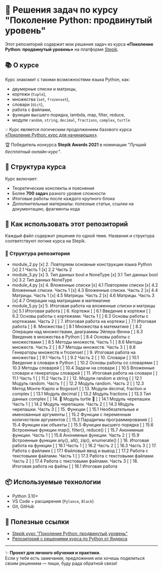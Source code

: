 # 🐍 Решения задач по курсу "Поколение Python: продвинутый уровень"

Этот репозиторий содержит мои решения задач из курса **«Поколение Python: продвинутый уровень»** на платформе [Stepik](https://stepik.org/course/68343/syllabus).

## 📚 О курсе

Курс знакомит с такими возможностями языка Python, как:

- двумерные списки и матрицы,
- кортежи (`tuple`),
- множества (`set`, `frozenset`),
- словари (`dict`),
- работа с файлами,
- функции высшего порядка, lambda, map, filter, reduce,
- модули `random`, `string`, `decimal`, `fractions`, `complex`, `turtle`

💡 Курс является логическим продолжением базового курса [«Поколение Python: курс для начинающих»](https://stepik.org/course/58852/).

🏆 Победитель конкурса **Stepik Awards 2021** в номинации *"Лучший бесплатный онлайн-курс"*.

## 🧠 Структура курса

Курс включает:

- Теоретические конспекты и пояснения
- Более **700 задач** разного уровня сложности
- Итоговые работы после каждого крупного блока
- Дополнительные материалы: полезные статьи, ссылки на документацию, фрагменты кода

## 🚀 Как использовать этот репозиторий

Каждый файл содержит решения по одной теме. Названия и структура соответствуют логике курса на Stepik.

### 🔎 Структура репозитория

- module_2.py
    [x] 2. Повторяем основные конструкции языка Python
        [x] 2.1 Часть 1
        [x] 2.2 Часть 2
- module_3.py
    [x] 3. Тип данных bool и NoneType
        [x] 3.1 Тип данных bool
        [x] 3.2 Тип данных NoneType
- module_4.py
    [x] 4. Вложенные списки
        [x] 4.1 Повторяем списки
        [x] 4.2 Вложенные списки. Часть 1
        [x] 4.3 Вложенные списки. Часть 2
        [x] 4.4 Матрицы. Часть 1
        [x] 4.5 Матрицы. Часть 2
        [x] 4.6 Матрицы. Часть 3
        [x] 4.7 Операции над матрицами в математике
- module_5.py
    [x] 5. Итоговая работа на вложенные списки и матрицы
        [x] 5.1 Итоговая работа
    [ ] 6. Кортежи
        [ ] 6.1 Введение в кортежи
        [ ] 6.2 Основы работы с кортежами. Часть 1
        [ ] 6.3 Основы работы с кортежами. Часть 2
    [ ] 7. Итоговая работа на кортежи
        [ ] 7.1 Итоговая работа
    [ ] 8. Множества
        [ ] 8.1 Множества в математике
        [ ] 8.2 Операции над множествами, диаграммы Эйлера-Венна
        [ ] 8.3 Введение в множества в Python
        [ ] 8.4 Основы работы с множествами
        [ ] 8.5 Методы множеств. Часть 1
        [ ] 8.6 Методы множеств. Часть 2
        [ ] 8.7 Методы множеств. Часть 3
        [ ] 8.8 Генераторы множеств и frozenset
    [ ] 9. Итоговая работа на множества
        [ ] 9.1 Часть 1
        [ ] 9.2 Часть 2
    [ ] 10. Словари
        [ ] 10.1 Введение в словари в Python
        [ ] 10.2 Основы работы со словарями
        [ ] 10.3 Методы словарей
        [ ] 10.4 Задачи на словари
        [ ] 10.5 Вложенные словари и генераторы словарей
    [ ] 11. Итоговая работа на словари
        [ ] 11.1 Часть 1
        [ ] 11.2 Часть 2
    [ ] 12. Модули random и string
        [ ] 12.1 Модуль random. Часть 1
        [ ] 12.2 Модуль random. Часть 2
        [ ] 12.3 Метод Монте-Карло и Bogosort
    [ ] 13. Модули decimal, fraction и complex
        [ ] 13.1 Модуль decimal
        [ ] 13.2 Модуль fractions
        [ ] 13.3 Тип данных complex
    [ ] 14. 🐢 Модуль turtle 🐢
        [ ] 14.1 Модуль черепашки. Часть 1
        [ ] 14.2 Модуль черепашки. Часть 2
        [ ] 14.3 Модуль черепашки. Часть 3
    [ ] 15. Функции
        [ ] 15.1 Необязательные и именованные аргументы
        [ ] 15.2 Функции с переменным количеством аргументов
        [ ] 15.3 Парадигмы программирования
        [ ] 15.4 Функции как объекты
        [ ] 15.5 Функции высшего порядка
        [ ] 15.6 Встроенные функции map(), filter(), reduce()
        [ ] 15.7 Анонимные функции. Часть 1
        [ ] 15.8 Анонимные функции. Часть 2
        [ ] 15.9 Встроенные функции any(), all(), zip(), enumerate()
    [ ] 16. Итоговая работа на функции
        [ ] 16.1 Часть 1
        [ ] 16.2 Часть 2
        [ ] 16.3 Часть 3
    [ ] 17. Работа с файлами
        [ ] 17.1 Файловый ввод и вывод
        [ ] 17.2 Работа с текстовыми файлами. Часть 1
        [ ] 17.3 Работа с текстовыми файлами. Часть 2
        [ ] 17.4 Работа с текстовыми файлами. Часть 3
    [ ] 18. Итоговая работа на файлы
        [ ] 18.1 Итоговая работа

## 📦 Используемые технологии

- Python 3.10+
- VS Code + расширения (`Pylance`, `Black`)
- Git, GitHub

## 📎 Полезные ссылки

- [Stepik курс "Поколение Python: продвинутый уровень"](https://stepik.org/course/68343/)
- [Репозиторий с решениями курса по Python от Яндекса](https://github.com/akraeva/yandex-handbook-python)

---

✨ **Проект для личного обучения и практики.**  
 Если у тебя есть замечания, предложения или хочешь поделиться своим решением — пиши, буду рада обратной связи!
